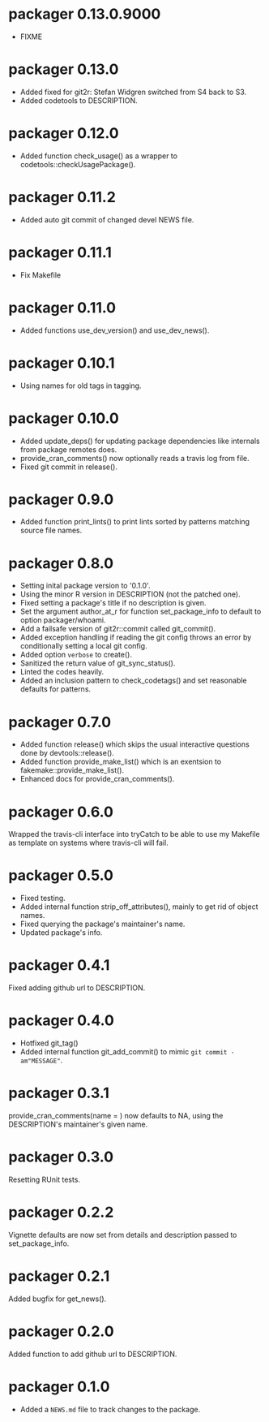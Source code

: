 # packager 0.13.0.9000

* FIXME

# packager 0.13.0

* Added fixed for git2r: Stefan Widgren switched from S4 back to S3.
* Added codetools to DESCRIPTION.

# packager 0.12.0

* Added function check\_usage() as a wrapper to codetools::checkUsagePackage().

# packager 0.11.2

* Added auto git commit of changed devel NEWS file.

# packager 0.11.1

* Fix Makefile

# packager 0.11.0

* Added functions use\_dev\_version() and use\_dev\_news().

# packager 0.10.1

* Using names for old tags in tagging.

# packager 0.10.0

* Added update\_deps() for updating package dependencies like internals from
  package remotes does.
* provide\_cran\_comments() now optionally reads a travis log from file.
* Fixed git commit in release().

# packager 0.9.0
* Added function print\_lints() to print lints sorted by patterns
  matching source file names.


# packager 0.8.0

* Setting inital package version to '0.1.0'.
* Using the minor R version in DESCRIPTION (not the patched one).
* Fixed setting a package's title if no description is given.
* Set the argument author\_at\_r for function set\_package\_info to default to 
  option packager/whoami.
* Add a failsafe version of git2r::commit called git\_commit().
* Added exception handling if reading the git config throws an error by
  conditionally setting a local git config.
* Added option `verbose` to create().
* Sanitized the return value of git\_sync\_status().
* Linted the codes heavily.
* Added an inclusion pattern to check\_codetags() and set reasonable defaults
  for patterns.

# packager 0.7.0

* Added function release() which skips the usual interactive questions done
  by devtools::release().
* Added function provide\_make\_list() which is an exentsion to 
  fakemake::provide\_make\_list().
* Enhanced docs for provide\_cran\_comments().

# packager 0.6.0

Wrapped the travis-cli interface into tryCatch to be able to use my Makefile as
template on systems where travis-cli will fail.

# packager 0.5.0

- Fixed testing.
- Added internal function strip\_off\_attributes(), mainly to get rid of object 
names.
- Fixed querying the package's maintainer's name.
- Updated package's info.


# packager 0.4.1

Fixed adding github url to DESCRIPTION.

# packager 0.4.0

- Hotfixed git\_tag()
- Added internal function git\_add\_commit() to mimic `git commit -am"MESSAGE"`.

# packager 0.3.1

provide\_cran\_comments(name = ) now defaults to NA, using the DESCRIPTION's
maintainer's given name.

# packager 0.3.0

Resetting RUnit tests.

# packager 0.2.2

Vignette defaults are now set from details and description passed to 
set\_package\_info.

# packager 0.2.1

Added bugfix for get\_news().

# packager 0.2.0

Added function to add github url to DESCRIPTION.

# packager 0.1.0

* Added a `NEWS.md` file to track changes to the package.

